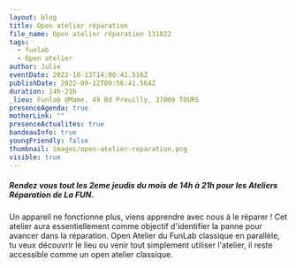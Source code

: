 ```yaml
---
layout: blog
title: Open atelier réparation
file_name: Open atelier réparation 131022
tags:
  - funlab
  - Open atelier
author: Julie
eventDate: 2022-10-13T14:00:41.516Z
publishDate: 2022-09-12T09:56:41.564Z
duration: 14h-21h
_lieu: Funlab @Mame, 49 Bd Preuilly, 37000 TOURS
presenceAgenda: true
motherLink: ""
presenceActualites: true
bandeauInfo: true
youngFriendly: false
thumbnail: images/open-atelier-reparation.png
visible: true
---
```

##### Rendez vous tout les 2eme jeudis du mois de 14h à 21h pour les Ateliers Réparation de La FUN.
Un appareil ne fonctionne plus, viens apprendre avec nous à le réparer ! Cet atelier aura essentiellement comme objectif d'identifier la panne pour avancer dans la réparation.
Open Atelier du FunLab classique en parallèle, tu veux découvrir le lieu ou venir tout simplement utiliser l'atelier, il reste accessible comme un open atelier classique. 